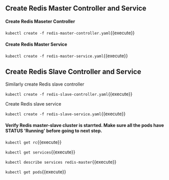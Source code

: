 ## Create Redis Master Controller and Service

#### Create Redis Maseter Controller

`kubectl create -f redis-master-controller.yaml`{{execute}}

#### Create Redis Master Service

`kubectl create -f redis-master-service.yaml`{{execute}}


## Create Redis Slave Controller and Service

Similarly create Redis slave controller

`kubectl create -f redis-slave-controller.yaml`{{execute}}

Create Redis slave service

`kubectl create -f redis-slave-service.yaml`{{execute}}


#### Verify Redis master-slave cluster is starrted. Make sure all the pods have STATUS 'Running' before going to next step.

`kubectl get rc`{{execute}}

`kubectl get services`{{execute}}

`kubectl describe services redis-master`{{execute}}

`kubectl get pods`{{execute}}
